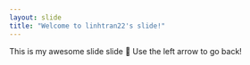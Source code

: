 ```yaml
---
layout: slide
title: "Welcome to linhtran22's slide!"
---
```

This is my awesome slide slide :tada:
Use the left arrow to go back!


